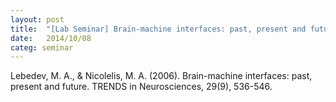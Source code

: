 ```yaml
---
layout: post
title:  "[Lab Seminar] Brain-machine interfaces: past, present and future"
date:   2014/10/08
categ: seminar
---
```








Lebedev, M. A., & Nicolelis, M. A. (2006). Brain-machine interfaces: past, present and future. TRENDS in Neurosciences, 29(9), 536-546.







 

